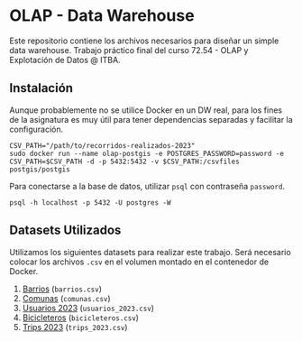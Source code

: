 # OLAP - Data Warehouse 

Este repositorio contiene los archivos necesarios para diseñar un simple data warehouse. Trabajo práctico final del curso 72.54 - OLAP y Explotación de Datos @ ITBA. 

## Instalación 

 Aunque probablemente no se utilice Docker en un DW real, para los fines de la asignatura es muy útil para tener dependencias separadas y facilitar la configuración.

 ```
CSV_PATH="/path/to/recorridos-realizados-2023"
sudo docker run --name olap-postgis -e POSTGRES_PASSWORD=password -e CSV_PATH=$CSV_PATH -d -p 5432:5432 -v $CSV_PATH:/csvfiles postgis/postgis
```
Para conectarse a la base de datos, utilizar `psql` con contraseña `password`. 
```
psql -h localhost -p 5432 -U postgres -W
```

## Datasets Utilizados

Utilizamos los siguientes datasets para realizar este trabajo. Será necesario colocar los archivos `.csv` en el volumen montado en el contenedor de Docker.

1. [Barrios](https://data.buenosaires.gob.ar/dataset/barrios/resource/juqdkmgo-191-resource) (`barrios.csv`)
2. [Comunas](https://data.buenosaires.gob.ar/dataset/comunas) (`comunas.csv`)
3. [Usuarios 2023](https://data.buenosaires.gob.ar/dataset/bicicletas-publicas/resource/e045c98a-ec53-4517-8859-4b36e15b152e) (`usuarios_2023.csv`)
4. [Bicicleteros](https://data.buenosaires.gob.ar/dataset/bicicleteros-via-publica/resource/juqdkmgo-241-resource) (`bicicleteros.csv`)
5. [Trips 2023](https://data.buenosaires.gob.ar/dataset/bicicletas-publicas/resource/ff671909-6860-4398-8d0a-8f2389cb2780) (`trips_2023.csv`)

